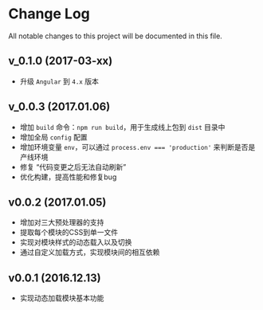 # Change Log
All notable changes to this project will be documented in this file.

## v_0.1.0 (2017-03-xx)

- 升级 `Angular` 到 `4.x` 版本

## v_0.0.3 (2017.01.06)

- 增加 `build` 命令：`npm run build`，用于生成线上包到 `dist` 目录中
- 增加全局 `config` 配置
- 增加环境变量 `env`，可以通过 `process.env === 'production'` 来判断是否是产线环境
- 修复 “代码变更之后无法自动刷新”
- 优化构建，提高性能和修复bug

## v0.0.2 (2017.01.05)

- 增加对三大预处理器的支持
- 提取每个模块的CSS到单一文件
- 实现对模块样式的动态载入以及切换
- 通过自定义加载方式，实现模块间的相互依赖

## v0.0.1 (2016.12.13)

- 实现动态加载模块基本功能

